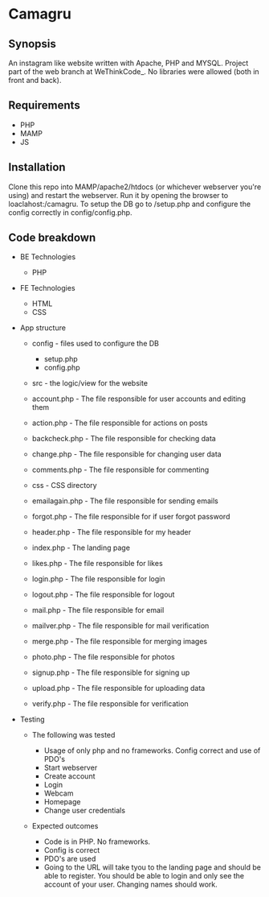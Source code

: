 # Camagru

## Synopsis

An instagram like website written with Apache, PHP and MYSQL. Project part of the web branch at WeThinkCode_.
No libraries were allowed (both in front and back).

## Requirements

* PHP
* MAMP
* JS

## Installation 

Clone this repo into MAMP/apache2/htdocs (or whichever webserver you're using) and restart the webserver. Run it by opening the browser to loaclahost:<webserver port>/camagru. To setup the DB go to /setup.php and configure the config correctly in config/config.php. 

## Code breakdown

* BE Technologies

	* PHP


* FE Technologies 

	* HTML 
	* CSS

* App structure

	* config - files used to configure the DB
		* setup.php
		* config.php

	* src - the logic/view for the website

	* account.php - The file responsible for user accounts and editing them
	* action.php - The file responsible for actions on posts
	* backcheck.php - The file responsible for checking data
	* change.php - The file responsible for changing user data
	* comments.php - The file responsible for commenting
	* css - CSS directory
	* emailagain.php - The file responsible for sending emails
	* forgot.php - The file responsible for if user forgot password
	* header.php - The file responsible for my header
	* index.php - The landing page
	* likes.php - The file responsible for likes
	* login.php - The file responsible for login
	* logout.php - The file responsible for logout
	* mail.php - The file responsible for email
	* mailver.php - The file responsible for mail verification 
	* merge.php - The file responsible for merging images
	* photo.php - The file responsible for photos
	* signup.php - The file responsible for signing up 
	* upload.php - The file responsible for uploading data
	* verify.php - The file responsible for verification 

* Testing

	* The following was tested

		* Usage of only php and no frameworks. Config correct and use of PDO's
		* Start webserver
		* Create account
		* Login
		* Webcam
		* Homepage
		* Change user credentials

	* Expected outcomes

		* Code is in PHP. No frameworks.
		* Config is correct
		* PDO's are used
		* Going to the URL will take tyou to the landing page and should be able to register. You should be able to login and only see the account of your user. Changing names should work. 
